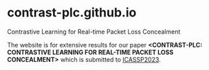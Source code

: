 # contrast-plc.github.io
Contrastive Learning for Real-time Packet Loss Concealment

The website is for extensive results for our paper **\<CONTRAST-PLC: CONTRASTIVE LEARNING FOR REAL-TIME PACKET LOSS CONCEALMENT\>** which is submitted to [ICASSP2023](https://2023.ieeeicassp.org/).

